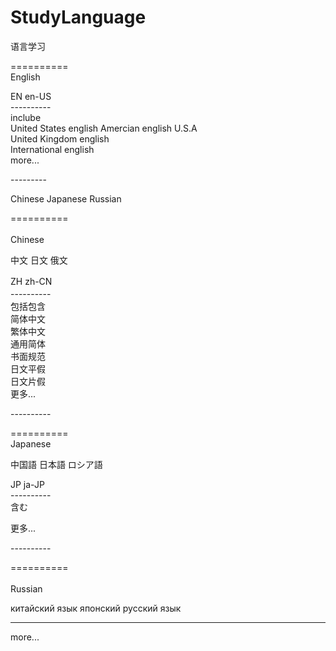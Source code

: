 # StudyLanguage
语言学习

==========                                     </br>
English

EN  en-US                                      </br>
----------                                     </br>
inclube                                        </br>
United States english Amercian english  U.S.A  </br>
United Kingdom english                         </br>
International english                          </br>
more...                                        </br>

---------                                      </br>

Chinese  Japanese  Russian                      


==========                                     </br>    
Chinese                                        </br>  

中文  日文  俄文

ZH  zh-CN　　　　　　　　　　　　　　　　　　　　 </br>
----------　　　　　　　　　　　　　　　　　　　　</br>
包括包含　　　　　　　　　　　　　　　　　　　　　 </br>
简体中文　　　　　　　　　　　　　　　　　　　　　 </br>
繁体中文　　　　　　　　　　　　　　　　　　　　　 </br>
通用简体　　　　　　　　　　　　　　　　　　　　　 </br>
书面规范　　　　　　　　　　　　　　　　　　　　　 </br>
日文平假　　　　　　　　　　　　　　　　　　　　　 </br>
日文片假　　　　　　　　　　　　　　　　　　　　　 </br>
更多...

----------                                     </br>

==========                                     </br>
Japanese                                       </br>

中国語  日本語  ロシア語

JP  ja-JP                                      </br>
----------                                     </br>
含む

更多...

----------                                     </br>


==========                                     </br>                                
Russian                                        </br>

китайский язык  японский  русский язык         

----------


more...
